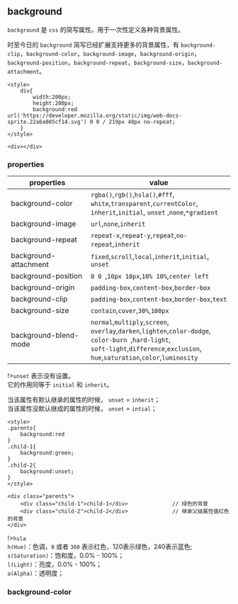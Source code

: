 
## background

`background` 是 `css` 的简写属性。用于一次性定义各种背景属性。 

时至今日的 `background` 简写已经扩展支持更多的背景属性，有 `background-clip`，`background-color`，`background-image`，`background-origin`，`background-position`，`background-repeat`，`background-size`，`background-attachment`。

```copy
<style>
    div{
        width:200px;
        height:200px;
        background:red url('https://developer.mozilla.org/static/img/web-docs-sprite.22a6a085cf14.svg') 0 0 / 219px 48px no-repeat;
    }
</style>

<div></div>
```

### properties

|properties|value|
|---|---|
|background-color|`rgba()`,`rgb()`,<span class="special-orange">`hsla()`</span>,`#fff`,<br>`white`,`transparent`,`currentColor`,<br>`inherit`,`initial`, <span class="special-orange">`unset`</span> ,`none`,`*gradient`|
|background-image|`url`,`none`,`inherit`|
|background-repeat|`repeat-x`,`repeat-y`,`repeat`,`no-repeat`,`inherit`|
|background-attachment|`fixed`,`scroll`,`local`,`inherit`,`initial`, <span class="special-orange">`unset`</span>|
|background-position|`0 0 `,`10px 10px`,`10% 10%`,`center left`|
|background-origin|`padding-box`,`content-box`,`border-box`|
|background-clip|`padding-box`,`content-box`,`border-box`,`text`|
|background-size|`contain`,`cover`,`30%`,`100px`|
|background-blend-mode|`normal`,`multiply`,`screen`,<br>`overlay`,`darken`,`lighten`,`color-dodge`,<br>`color-burn `,`hard-light`,<br>`soft-light`,`difference`,`exclusion`,<br>`hue`,`saturation`,`color`,`luminosity`|

!>`unset` 表示没有设置。<br> 
它的作用同等于 `initial` 和 `inherit`。

当该属性有默认继承的属性的时候， `unset` = `inherit`；<br>
当该属性没默认继成的属性的时候， `unset` = `intial`；


```copy
<style>
.parents{
    background:red
}
.child-1{
    background:green;
}
.child-2{
    background:unset;
}
</style>

<div class="parents">
    <div class="child-1">child-1</div>              // 绿色的背景
    <div class="child-2">child-2</div>              // 继承父级属性值红色的背景
</div>
```

!>`hsla` <br>
`h(Hue)`：色调，`0` 或者 `360` 表示红色，120表示绿色，240表示蓝色;<br>
`s(Saturation)`：饱和度，0.0% - 100%；<br>
`l(Light)`：亮度，0.0% - 100%；<br>
`a(Alpha)`：透明度；

### background-color
